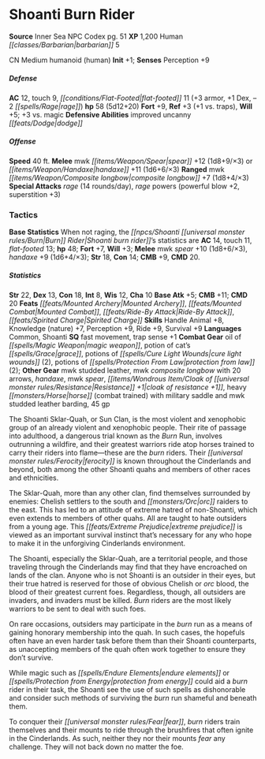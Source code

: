 ﻿---
cssclass: [monsters]
title1: Shoanti Burn Rider
title2: Shoanti Burn Rider
CR: 4
sources:
- name: Inner Sea NPC Codex
  page: 51
  link: http://paizo.com/products/btpy92lj?Pathfinder-Campaign-Setting-Inner-Sea-NPC-Codex
XP: 1200
race: Human
classes:
- barbarian 5
alignment: CN
size: Medium
type: humanoid
subtypes:
- human
initiative:
  bonus: 1
AC:
  AC: 12
  touch: 9
  flat_footed: 11
  components:
    armor: 3
    dex: 1
    rage: -2
HP:
  HP: 58
  long: 5d12+20
saves:
  fort: 9
  ref: 3
  ref_other: +1 vs. traps
  will: 5
  other: +3 vs. magic
defensive_abilities:
- improved uncanny dodge
speeds:
  base: 40
attacks:
  melee:
  - - text: mwk spear +12 (1d8+9/×3)
      entries:
      - - damage: 1d8+9
          crit_multiplier: 3
      attack: mwk spear
      bonus:
      - 12
  - - text: handaxe +11 (1d6+6/×3)
      entries:
      - - damage: 1d6+6
          crit_multiplier: 3
      attack: handaxe
      bonus:
      - 11
  ranged:
  - - text: mwk composite longbow +7 (1d8+4/×3)
      entries:
      - - damage: 1d8+4
          crit_multiplier: 3
      attack: mwk composite longbow
      bonus:
      - 7
  special:
  - rage (14 rounds/day)
  - rage powers (powerful blow +2, superstition +3)
tactics:
  Base Statistics: When not raging, the Shoanti burn rider's statistics are AC 14,
    touch 11, flat-footed 13; hp 48; Fort +7, Will +3; Melee mwk spear +10 (1d8+6/×3),
    handaxe +9 (1d6+4/×3); Str 18, Con 14; CMB +9, CMD 20.
ability_scores:
  STR: 22
  DEX: 13
  CON: 18
  INT: 8
  WIS: 12
  CHA: 10
BAB: 5
CMB: 11
CMD: 20
feats:
- name: Mounted Archery
- name: Mounted Combat
- name: Ride-By Attack
- name: Spirited Charge
skills:
  Handle Animal: 8
  Knowledge (nature): 7
  Perception: 9
  Ride: 9
  Survival: 9
languages:
- Common
- Shoanti
special_qualities:
- fast movement
- trap sense +1
gear:
  combat:
  - oil of magic weapon
  - potion of cat's grace
  - potions of cure light wounds (2)
  - potions of protection from law (2)
  other:
  - mwk studded leather
  - mwk composite longbow with 20 arrows
  - handaxe
  - mwk spear
  - cloak of resistance +1
  - heavy horse (combat trained) with military saddle and mwk studded leather barding
  - 45 gp
desc_long: |-
  The Shoanti Sklar-Quah, or Sun Clan, is the most violent and xenophobic group of an already violent and xenophobic people. Their rite of passage into adulthood, a dangerous trial known as the Burn Run, involves outrunning a wildfire, and their greatest warriors ride atop horses trained to carry their riders into flame-these are the burn riders. Their ferocity is known throughout the Cinderlands and beyond, both among the other Shoanti quahs and members of other races and ethnicities.

  The Sklar-Quah, more than any other clan, find themselves surrounded by enemies: Chelish settlers to the south and orc raiders to the east. This has led to an attitude of extreme hatred of non-Shoanti, which even extends to members of other quahs. All are taught to hate outsiders from a young age. This extreme prejudice is viewed as an important survival instinct that's necessary for any who hope to make it in the unforgiving Cinderlands environment.

  The Shoanti, especially the Sklar-Quah, are a territorial people, and those traveling through the Cinderlands may find that they have encroached on lands of the clan. Anyone who is not Shoanti is an outsider in their eyes, but their true hatred is reserved for those of obvious Chelish or orc blood, the blood of their greatest current foes. Regardless, though, all outsiders are invaders, and invaders must be killed. Burn riders are the most likely warriors to be sent to deal with such foes.

  On rare occasions, outsiders may participate in the burn run as a means of gaining honorary membership into the quah. In such cases, the hopefuls often have an even harder task before them than their Shoanti counterparts, as unaccepting members of the quah often work together to ensure they don't survive.

  While magic such as endure elements or protection from energy could aid a burn rider in their task, the Shoanti see the use of such spells as dishonorable and consider such methods of surviving the burn run shameful and beneath them.

  To conquer their fear, burn riders train themselves and their mounts to ride through the brushfires that often ignite in the Cinderlands. As such, neither they nor their mounts fear any challenge. They will not back down no matter the foe.

---

# Shoanti Burn Rider

**Source** Inner Sea NPC Codex pg. 51
**XP** 1,200
Human _[[classes/Barbarian|barbarian]]_ 5

CN Medium humanoid (human)
**Init** +1; **Senses** Perception +9

##### Defense

**AC** 12, touch 9, _[[conditions/Flat-Footed|flat-footed]]_ 11 (+3 armor, +1 Dex, –2 _[[spells/Rage|rage]]_)
**hp** 58 (5d12+20)
**Fort** +9, **Ref** +3 (+1 vs. traps), **Will** +5; +3 vs. magic
**Defensive Abilities** improved uncanny _[[feats/Dodge|dodge]]_

##### Offense
**Speed** 40 ft.
**Melee** mwk _[[items/Weapon/Spear|spear]]_ +12 (1d8+9/×3) or _[[items/Weapon/Handaxe|handaxe]]_ +11 (1d6+6/×3)
**Ranged** mwk _[[items/Weapon/Composite longbow|composite longbow]]_ +7 (1d8+4/×3)
**Special Attacks** _rage_ (14 rounds/day), _rage_ powers (powerful blow +2, superstition +3)

### Tactics

**Base Statistics** When not raging, the _[[npcs/Shoanti _[[universal monster rules/Burn|Burn]]_ Rider|Shoanti _burn_ rider]]_’s statistics are **AC** 14, touch 11, _flat-footed_ 13; **hp** 48; **Fort** +7, **Will** +3; **Melee** mwk _spear_ +10 (1d8+6/×3), _handaxe_ +9 (1d6+4/×3); **Str** 18, **Con** 14; **CMB** +9, **CMD** 20.

##### Statistics
**Str** 22, **Dex** 13, **Con** 18, **Int** 8, **Wis** 12, **Cha** 10
**Base Atk** +5; **CMB** +11; **CMD** 20
**Feats** _[[feats/Mounted Archery|Mounted Archery]]_, _[[feats/Mounted Combat|Mounted Combat]]_, _[[feats/Ride-By Attack|Ride-By Attack]]_, _[[feats/Spirited Charge|Spirited Charge]]_
**Skills** Handle Animal +8, Knowledge (nature) +7, Perception +9, Ride +9, Survival +9
**Languages** Common, Shoanti
**SQ** fast movement, trap sense +1
**Combat Gear** oil of _[[spells/Magic Weapon|magic weapon]]_, potion of cat’s _[[spells/Grace|grace]]_, potions of _[[spells/Cure Light Wounds|cure light wounds]]_ (2), potions of _[[spells/Protection From Law|protection from law]]_ (2); **Other Gear** mwk studded leather, mwk _composite longbow_ with 20 arrows, _handaxe_, mwk _spear_, _[[items/Wondrous Item/Cloak of _[[universal monster rules/Resistance|Resistance]]_ +1|cloak of _resistance_ +1]]_, heavy _[[monsters/Horse|horse]]_ (combat trained) with military saddle and mwk studded leather barding, 45 gp

The Shoanti Sklar-Quah, or Sun Clan, is the most violent and xenophobic group of an already violent and xenophobic people. Their rite of passage into adulthood, a dangerous trial known as the _Burn_ Run, involves outrunning a wildfire, and their greatest warriors ride atop horses trained to carry their riders into flame—these are the _burn_ riders. Their _[[universal monster rules/Ferocity|ferocity]]_ is known throughout the Cinderlands and beyond, both among the other Shoanti quahs and members of other races and ethnicities.

The Sklar-Quah, more than any other clan, find themselves surrounded by enemies: Chelish settlers to the south and _[[monsters/Orc|orc]]_ raiders to the east. This has led to an attitude of extreme hatred of non-Shoanti, which even extends to members of other quahs. All are taught to hate outsiders from a young age. This _[[feats/Extreme Prejudice|extreme prejudice]]_ is viewed as an important survival instinct that’s necessary for any who hope to make it in the unforgiving Cinderlands environment.

The Shoanti, especially the Sklar-Quah, are a territorial people, and those traveling through the Cinderlands may find that they have encroached on lands of the clan. Anyone who is not Shoanti is an outsider in their eyes, but their true hatred is reserved for those of obvious Chelish or _orc_ blood, the blood of their greatest current foes. Regardless, though, all outsiders are invaders, and invaders must be killed. _Burn_ riders are the most likely warriors to be sent to deal with such foes.

On rare occasions, outsiders may participate in the _burn_ run as a means of gaining honorary membership into the quah. In such cases, the hopefuls often have an even harder task before them than their Shoanti counterparts, as unaccepting members of the quah often work together to ensure they don’t survive.

While magic such as _[[spells/Endure Elements|endure elements]]_ or _[[spells/Protection from Energy|protection from energy]]_ could aid a _burn_ rider in their task, the Shoanti see the use of such spells as dishonorable and consider such methods of surviving the _burn_ run shameful and beneath them.

To conquer their _[[universal monster rules/Fear|fear]]_, _burn_ riders train themselves and their mounts to ride through the brushfires that often ignite in the Cinderlands. As such, neither they nor their mounts _fear_ any challenge. They will not back down no matter the foe.